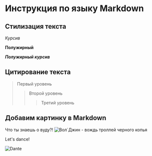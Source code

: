 # Инструкция по языку Markdown

## Стилизация текста

*Курсив*

**Полужирный**

**_Полужирный курсив_**

## Цитирование текста

> Первый уровень
>> Второй уровень
>>> Третий уровень

## Добавим картинку в Markdown

Что ты знаешь о вуду?!
![Вол`Джин - вождь троллей черного копья](og_og_14728348662472358001.jpg)

Let's dance!

![Dante](Dante.jpg)
